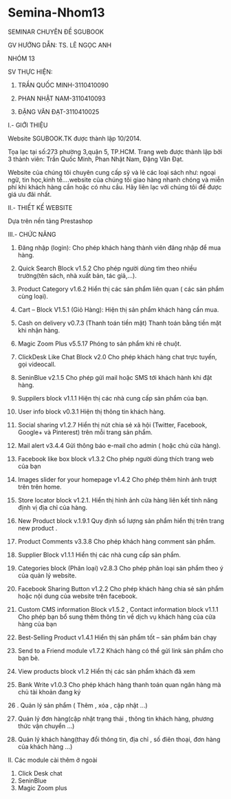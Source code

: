 Semina-Nhom13
=============
SEMINAR CHUYÊN ĐỀ
SGUBOOK

GV HƯỚNG DẪN: TS. LÊ NGỌC ANH

NHÓM 13

SV THỰC HIỆN:

1.	TRẦN QUỐC MINH-3110410090

2.	PHAN NHẬT NAM-3110410093

3.	ĐẶNG VĂN ĐẠT-3110410025

I.- GIỚI THIỆU

Website  SGUBOOK.TK  được thành lập 10/2014. 

Tọa lạc tại số:273 phường 3,quận 5, TP.HCM. Trang web được thành lập bởi 3 thành viên: Trần Quốc Minh, Phan Nhật Nam, Đặng Văn Đạt.

Website của chúng tôi chuyên cung cấp sỹ và lẻ các loại sách như: ngoại ngữ, tin học,kinh tế….website của chúng tôi giao hàng nhanh chóng và miễn phí khi khách hàng cần hoặc có nhu cầu. Hãy liên lạc với chúng tôi để được giá ưu đãi nhất.

II.- THIẾT KẾ WEBSITE

Dựa trên nền tảng Prestashop

III.- CHỨC NĂNG

1.	Đăng nhập (login): Cho phép khách hàng thành viên đăng nhập để mua hàng.

2.	Quick Search Block v1.5.2 
Cho phép người dùng tìm theo nhiều trường(tên sách, nhà xuất bản, tác giả,…).

3.	Product Category v1.6.2 
Hiển thị các sản phẩm liên quan ( các sản phẩm cùng loại).

4.	Cart – Block V1.5.1  (Giỏ Hàng): 
Hiện thị sản phẩm khách hàng cần mua.

5.	Cash on delivery v0.7.3 (Thanh toán tiền mặt)
Thanh toán bằng tiền mặt khi nhận hàng.

6.	Magic Zoom Plus v5.5.17 
Phóng to sản phẩm khi rê chuột.

7.	ClickDesk Like Chat Block v2.0
Cho phép khách hàng chat trực tuyến, gọi videocall.

8.	SeninBlue v2.1.5
Cho phép gửi mail hoặc SMS tới khách hành khi đặt hàng.

9.	Suppilers block v1.1.1
Hiện thị các nhà cung cấp sản phẩm của bạn.

10.	 User info block v0.3.1
 Hiện thị thông tin khách hàng.

11.	Social sharing v1.2.7 
Hiển thị nút chia sẻ xã hội (Twitter, Facebook, Google+ và Pinterest) trên mỗi trang sản phẩm.

12.	 Mail alert v3.4.4 
Gửi thông báo e-mail cho admin ( hoặc chủ cửa hàng).

13.	 Facebook like box block v1.3.2
Cho phép người dùng thích trang web của bạn

14.	 Images slider for your homepage v1.4.2
Cho phép thêm hình ảnh trượt trên trên home.

15.	 Store locator block v1.2.1.
Hiển thị hình ảnh cửa hàng liên kết tính năng định vị địa chỉ của hàng.

16.	 New Product block v.1.9.1
Quy định số lượng sản phẩm hiển thị trên trang new product .

17.	 Product Comments v3.3.8
Cho phép khách hàng comment sản phẩm.

18.	 Supplier Block v1.1.1
 Hiển thị các nhà cung cấp sản phẩm.

19.	 Categories block (Phân loại) v2.8.3
Cho phép phân loại sản phẩm theo ý của quản lý website.

20.	 Facebook Sharing Button v1.2.2
Cho phép khách hàng chia sẻ sản phẩm hoặc nội dung của website trên facebook.

21.	 Custom CMS information Block v1.5.2 , Contact information block v1.1.1 
Cho phép bạn bổ sung thêm thông tin về dịch vụ khách hàng của cửa hàng của bạn

22.	 Best-Selling Product v1.4.1
Hiển thị sản phẩm tốt – sản phẩm bán chạy

23.	 Send to a Friend module v1.7.2
Khách hàng có thể gửi link sản phẩm cho bạn bè.

24.	 View products block v1.2
Hiển thị các sản phẩm khách đã xem

25.	 Bank Write v1.0.3
Cho phép khách hàng thanh toán quan ngân hàng mà chủ tài khoản đang ký

26 .	Quản lý sản phẩm ( Thêm , xóa , cập nhật ...)

27.	Quản lý đơn hàng(cập nhật trạng thái , thông tin khách hàng, phương thức vận chuyển ...)

28.	Quản lý khách hàng(thay đổi thông tin, địa chỉ , số điên thoại, đơn hàng của khách hàng ...)
	


II. Các module cài thêm ở ngoài

1. Click Desk chat
2. SeninBlue
3. Magic Zoom plus 













